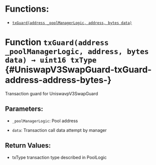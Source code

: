 

# Functions:
- [`txGuard(address _poolManagerLogic, address, bytes data)`](#UniswapV3SwapGuard-txGuard-address-address-bytes-)



# Function `txGuard(address _poolManagerLogic, address, bytes data) → uint16 txType` {#UniswapV3SwapGuard-txGuard-address-address-bytes-}
Transaction guard for UniswavpV3SwapGuard


## Parameters:
- `_poolManagerLogic`: Pool address

- `data`: Transaction call data attempt by manager


## Return Values:
- txType transaction type described in PoolLogic


